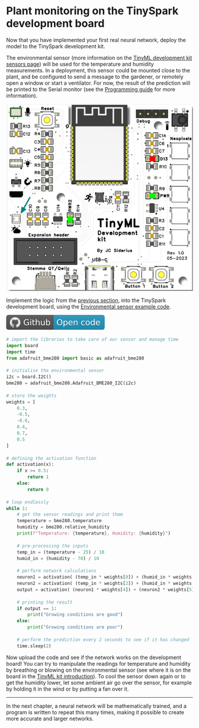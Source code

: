 # Plant monitoring on the TinySpark development board

Now that you have implemented your first real neural network, deploy the model to the TinySpark development kit.

The environmental sensor (more information on the [TinyML development kit sensors page](../kit/devkit.md)) will be used for the temperature and humidity measurements. In a deployment, this sensor could be mounted close to the plant, and be configured to send a message to the gardener, or remotely open a window or start a ventilator. For now, the result of the prediction will be printed to the Serial monitor (see the [Programming guide](../kit/programming.md) for more information).

![TinyML development board environmental sensor](../assets/images/devboard_env_sensor.png)

Implement the logic from the [previous section](../chapter2/plant_monitoring.md), into the TinySpark development board, using the [Environmental sensor example code](https://github.com/j-siderius/TinySpark/blob/main/docs/assets/examples/environmental_sensor.py).

[![Open In Github](../assets/images/github-badge.svg)](https://github.com/j-siderius/TinySpark/blob/main/docs/assets/examples/plant_monitoring.py)

```python title="plant_monitoring.py"
# import the libraries to take care of our sensor and manage time
import board
import time
from adafruit_bme280 import basic as adafruit_bme280

# initialise the environmental sensor
i2c = board.I2C()
bme280 = adafruit_bme280.Adafruit_BME280_I2C(i2c)

# store the weights
weights = [
    0.3,
    -0.5,
    -0.6,
    0.4,
    0.7,
    0.5
]

# defining the activation function
def activation(x):
    if x >= 0.5:
        return 1
    else:
        return 0

# loop endlessly
while 1:
    # get the sensor readings and print them
    temperature = bme280.temperature
    humidity = bme280.relative_humidity
    print(f"Temperature: {temperature}, Humidity: {humidity}")

    # pre-processing the inputs
    temp_in = (temperature - 25) / 10
    humid_in = (humidity - 70) / 10

    # perform network calculations
    neuron1 = activation( (temp_in * weights[0]) + (humid_in * weights[1]) )
    neuron2 = activation( (temp_in * weights[2]) + (humid_in * weights[3]) )
    output = activation( (neuron1 * weights[4]) + (neuron2 * weights[5]) )

    # printing the result
    if output == 1:
        print("Growing conditions are good")
    else:
        print("Growing conditions are poor")

    # perform the prediction every 2 seconds to see if it has changed
    time.sleep(2)
```

Now upload the code and see if the network works on the development board! You can try to manipulate the readings for temperature and humidity by breathing or blowing on the environmental sensor (see where it is on the board in the [TinyML kit introduction](../kit/devkit.md)). To cool the sensor down again or to get the humidity lower, let some ambient air go over the sensor, for example by holding it in the wind or by putting a fan over it.

---

In the next chapter, a neural network will be mathematically trained, and a program is written to repeat this many times, making it possible to create more accurate and larger networks.